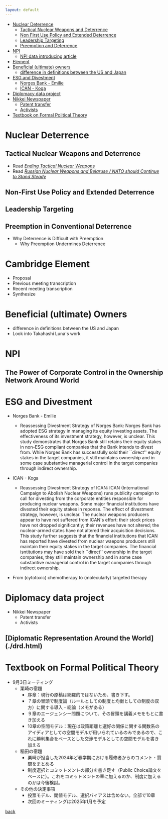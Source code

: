 ```yaml
---
layout: default
---
```


- [Nuclear Deterrence]()<br>
  - [Tactical Nuclear Weapons and Deterrence]()<br>
  - [Non First Use Policy and Extended Deterrence]()<br>
  - [Leadership Targeting]()<br>
  - [Preemption and Deterrence]()<br>
- [NPI]()<br>
  - [NPI data introducing article]()<br>
- [Element]()<br>
- [Beneficial (ultimate) owners]()<br>
  - [difference in definitions between the US and Japan]()<br>
- [ESG and Divestment]()<br>
  - [Norges Bank - Emilie]()<br>
  - [ICAN - Koga]()<br>
- [Diplomacy data project]() 
- [Nikkei Newspaper]() 
  - [Patent transfer]() 
  - [Activists]() 
- [Textbook on Formal Political Theory]() 

# Nuclear Deterrence
## Tactical Nuclear Weapons and Deterrence
- Read [_Ending Tactical Nuclear Weapons_](https://www.dropbox.com/scl/fi/q21tczum7kc0r3pa49240/EndingTacticalNuclearWeapons.pdf?rlkey=45athpyb9m3h7kul51j7dwbnz&dl=0)
- Read [_Russian Nuclear Weapons and Belaruse / NATO should Continue to Stand Steady_](https://councilonstrategicrisks.org/wp-content/uploads/2023/03/47-NuclearBelarus.pdf)

## Non-First Use Policy and Extended Deterrence
## Leadership Targeting
## Preemption in Conventional Deterrence
- Why Deterrence is Difficult with Preemption
  - Why Preemption Undermines Deterrence

# Cambridge Element
  - Proposal
  - Previous meeting transcription
  - Recent meeting transcription
  - Synthesize

# Beneficial (ultimate) Owners
  - difference in definitions between the US and Japan
  - Look into Takahashi Luna's work

# NPI
## The Power of Corporate Control in the Ownership Network Around World

# ESG and Divestment
  - Norges Bank - Emilie
    - Reassessing Divestment Strategy of Norges Bank: 
Norges Bank has adopted ESG strategy in managing its equity investing assets. The effectiveness of its investment strategy, however, is unclear.  This study demonstrates that Norges Bank still retains their equity stakes in non-ESG compliant companies that the Bank intends to divest from.  While Norges Bank has successfully sold their ``direct'' equity stakes in the target companies, it still maintains ownership and in some case substantive managerial control in the target companies through indirect ownership.  

  - ICAN - Koga
    -  Reassessing Divestment Strategy of ICAN: ICAN (International Campaign to Abolish Nuclear Weapons) runs publicity campaign to call for divesting from the corporate entities responsible for producing nuclear weapons.  Some major financial institutions have divested their equity stakes in reponse.  The effect of divestment strategy, however, is unclear.  The nuclear weapons producers appear to have not suffered from ICAN's effort: their stock prices have not dropped significantly; their revenues have not altered; the nuclear-armed states have not altered their acquisition decisions.  This study further suggests that the financial institutions that ICAN has reported have divested from nuclear waepons producers still maintain their equity stakes in the target companies.  The financial isntitutions may have sold their ``direct'' ownership in the target companies, they still maintain ownership and in some case substantive managerial control in the target companies through indirect ownership.  

  - From (cytotoxic) chemotherapy to (molecularly) targeted therapy
    
# Diplomacy data project
- Nikkei Newspaper
  - Patent transfer
  - Activists
  
## [Diplomatic Representation Around the World] (./drd.html) 




# Textbook on Formal Political Theory
- 9月3日ミーティング
  - 栗崎の宿題
    - 序章：現行の原稿は網羅的ではないため、書き下す。
    - ７章の冒頭で制度論（ルールとしての制度と均衡としての制度の双方）に関する導入・総論（メモがある）
    - ９章のエージェンシー問題について、その冒頭を講義メモをもとに書き加える
    - 10章の空間モデル：現在は政策距離と選好の関係に関する関数系のアイディアとしての空間モデルが用いられているのみであるので、これに勝利集合をベースとした交渉モデルとしての空間モデルを書き加える
  - 稲田の宿題
    - 栗崎が担当した2024年ど春学期における履修者からのコメント・質問をまとめる
    - 制度選択とコミットメントの部分を書き足す（Public Choice論文をベースに）。これをコミットメントの章に加えるのか、制度に加えるのかは今後検討。
  - その他の決定事項
    - 投票モデル、閾値モデル、選択バイアスは含めない。全部で10章
    - 次回のミーティングは2025年1月を予定



[back](./)
